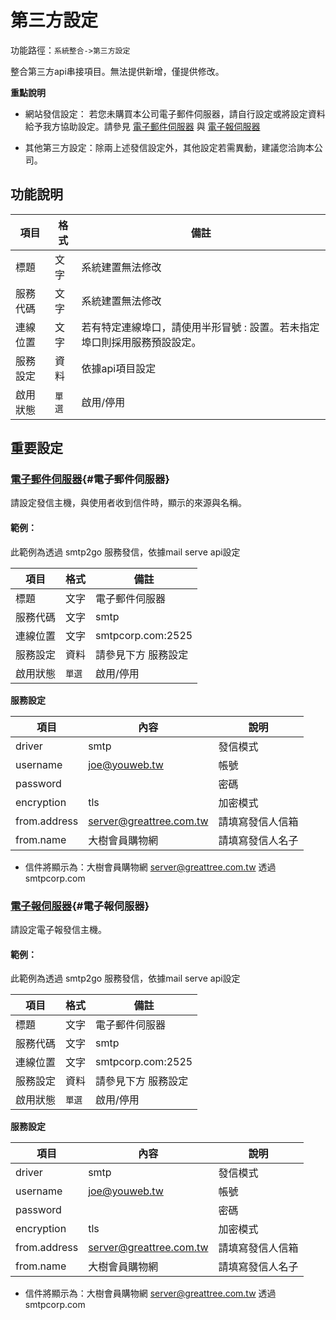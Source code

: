 # 第三方設定


功能路徑：`系統整合->第三方設定`

整合第三方api串接項目。無法提供新增，僅提供修改。

**重點說明**

* 網站發信設定：
  若您未購買本公司電子郵件伺服器，請自行設定或將設定資料給予我方協助設定。請參見
  [電子郵件伺服器](/guide/service-config#電子郵件伺服器) 與 [電子報伺服器](/guide/service-config#電子報伺服器)
  
* 其他第三方設定：除兩上述發信設定外，其他設定若需異動，建議您洽詢本公司。


##  功能說明

| 項目 | 格式 | 備註 |
|---|---|---|
|標題|文字|系統建置無法修改|
|服務代碼|文字|系統建置無法修改|
|連線位置|文字|若有特定連線埠口，請使用半形冒號 : 設置。若未指定埠口則採用服務預設設定。|
|服務設定|資料|依據api項目設定|
|啟用狀態|`單選`|啟用/停用|


## 重要設定

### [電子郵件伺服器](/guide/service-config#電子郵件伺服器){#電子郵件伺服器}

請設定發信主機，與使用者收到信件時，顯示的來源與名稱。

#### 範例：

此範例為透過 smtp2go 服務發信，依據mail serve api設定

| 項目 | 格式 | 備註 |
|---|---|---|
|標題|文字|電子郵件伺服器|
|服務代碼|文字|smtp|
|連線位置|文字|smtpcorp.com:2525|
|服務設定|資料|請參見下方 服務設定|
|啟用狀態|`單選`|啟用/停用|

**服務設定**

| 項目 | 內容 | 說明 | 
|---|---|---|
|driver|smtp|發信模式|
|username|joe@youweb.tw|帳號|
|password| |密碼|
|encryption|tls|加密模式|
|from.address|server@greattree.com.tw|請填寫發信人信箱|
|from.name|大樹會員購物網|請填寫發信人名子|

* 信件將顯示為：大樹會員購物網 server@greattree.com.tw 透過 smtpcorp.com

### [電子報伺服器](/guide/service-config#電子報伺服器){#電子報伺服器}

請設定電子報發信主機。

#### 範例：

此範例為透過 smtp2go 服務發信，依據mail serve api設定

| 項目 | 格式 | 備註 |
|---|---|---|
|標題|文字|電子郵件伺服器|
|服務代碼|文字|smtp|
|連線位置|文字|smtpcorp.com:2525|
|服務設定|資料|請參見下方 服務設定|
|啟用狀態|`單選`|啟用/停用|

**服務設定**

| 項目 | 內容 | 說明 | 
|---|---|---|
|driver|smtp|發信模式|
|username|joe@youweb.tw|帳號|
|password| |密碼|
|encryption|tls|加密模式|
|from.address|server@greattree.com.tw|請填寫發信人信箱|
|from.name|大樹會員購物網|請填寫發信人名子|

* 信件將顯示為：大樹會員購物網 server@greattree.com.tw 透過 smtpcorp.com
